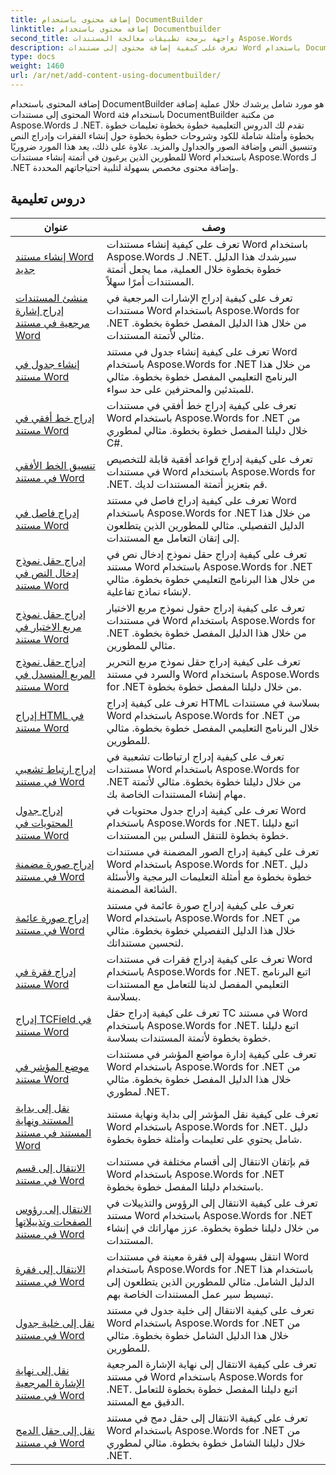 ```yaml
---
title: إضافة محتوى باستخدام DocumentBuilder
linktitle: إضافة محتوى باستخدام Documentbuilder
second_title: واجهة برمجة تطبيقات معالجة المستندات Aspose.Words
description: تعرف على كيفية إضافة محتوى إلى مستندات Word باستخدام DocumentBuilder مع Aspose.Words for .NET. دروس تعليمية عملية مع أمثلة أكواد مفصلة.
type: docs
weight: 1460
url: /ar/net/add-content-using-documentbuilder/
---
```


إضافة المحتوى باستخدام DocumentBuilder هو مورد شامل يرشدك خلال عملية إضافة المحتوى إلى مستندات Word باستخدام فئة DocumentBuilder من مكتبة Aspose.Words لـ .NET. تقدم لك الدروس التعليمية خطوة بخطوة تعليمات خطوة بخطوة وأمثلة شاملة للكود وشروحات خطوة بخطوة حول إنشاء الفقرات وإدراج النص وتنسيق النص وإضافة الصور والجداول والمزيد. علاوة على ذلك، يعد هذا المورد ضروريًا للمطورين الذين يرغبون في أتمتة إنشاء مستندات Word باستخدام Aspose.Words لـ .NET وإضافة محتوى مخصص بسهولة لتلبية احتياجاتهم المحددة.

 ## دروس تعليمية
| عنوان | وصف |
| --- | --- |
| [إنشاء مستند Word جديد](./create-new-document/) | تعرف على كيفية إنشاء مستندات Word باستخدام Aspose.Words لـ .NET. سيرشدك هذا الدليل خطوة بخطوة خلال العملية، مما يجعل أتمتة المستندات أمرًا سهلاً. |
| [منشئ المستندات إدراج إشارة مرجعية في مستند Word](./document-builder-insert-bookmark/) | تعرف على كيفية إدراج الإشارات المرجعية في مستندات Word باستخدام Aspose.Words for .NET من خلال هذا الدليل المفصل خطوة بخطوة. مثالي لأتمتة المستندات. |
| [إنشاء جدول في مستند Word](./build-table/) | تعرف على كيفية إنشاء جدول في مستند Word باستخدام Aspose.Words for .NET من خلال هذا البرنامج التعليمي المفصل خطوة بخطوة. مثالي للمبتدئين والمحترفين على حد سواء. |
| [إدراج خط أفقي في مستند Word](./insert-horizontal-rule/) | تعرف على كيفية إدراج خط أفقي في مستندات Word باستخدام Aspose.Words for .NET من خلال دليلنا المفصل خطوة بخطوة. مثالي لمطوري C#. |
| [تنسيق الخط الأفقي في مستند Word](./horizontal-rule-format/) | تعرف على كيفية إدراج قواعد أفقية قابلة للتخصيص في مستندات Word باستخدام Aspose.Words for .NET. قم بتعزيز أتمتة المستندات لديك. |
| [إدراج فاصل في مستند Word](./insert-break/) | تعرف على كيفية إدراج فاصل في مستند Word باستخدام Aspose.Words for .NET من خلال هذا الدليل التفصيلي. مثالي للمطورين الذين يتطلعون إلى إتقان التعامل مع المستندات. |
| [إدراج حقل نموذج إدخال النص في مستند Word](./insert-text-input-form-field/) | تعرف على كيفية إدراج حقل نموذج إدخال نص في مستند Word باستخدام Aspose.Words for .NET من خلال هذا البرنامج التعليمي خطوة بخطوة. مثالي لإنشاء نماذج تفاعلية. |
| [إدراج حقل نموذج مربع الاختيار في مستند Word](./insert-check-box-form-field/) | تعرف على كيفية إدراج حقول نموذج مربع الاختيار في مستندات Word باستخدام Aspose.Words for .NET من خلال هذا الدليل المفصل خطوة بخطوة. مثالي للمطورين. |
| [إدراج حقل نموذج المربع المنسدل في مستند Word](./insert-combo-box-form-field/) | تعرف على كيفية إدراج حقل نموذج مربع التحرير والسرد في مستند Word باستخدام Aspose.Words for .NET من خلال دليلنا المفصل خطوة بخطوة. |
| [إدراج HTML في مستند Word](./insert-html/) | تعرف على كيفية إدراج HTML بسلاسة في مستندات Word باستخدام Aspose.Words for .NET من خلال البرنامج التعليمي المفصل خطوة بخطوة. مثالي للمطورين. |
| [إدراج ارتباط تشعبي في مستند Word](./insert-hyperlink/) | تعرف على كيفية إدراج ارتباطات تشعبية في مستندات Word باستخدام Aspose.Words for .NET من خلال دليلنا خطوة بخطوة. مثالي لأتمتة مهام إنشاء المستندات الخاصة بك. |
| [إدراج جدول المحتويات في مستند Word](./insert-table-of-contents/) | تعرف على كيفية إدراج جدول محتويات في Word باستخدام Aspose.Words for .NET. اتبع دليلنا خطوة بخطوة للتنقل السلس بين المستندات. |
| [إدراج صورة مضمنة في مستند Word](./insert-inline-image/) | تعرف على كيفية إدراج الصور المضمنة في مستندات Word باستخدام Aspose.Words for .NET. دليل خطوة بخطوة مع أمثلة التعليمات البرمجية والأسئلة الشائعة المضمنة. |
| [إدراج صورة عائمة في مستند Word](./insert-floating-image/) | تعرف على كيفية إدراج صورة عائمة في مستند Word باستخدام Aspose.Words for .NET من خلال هذا الدليل التفصيلي خطوة بخطوة. مثالي لتحسين مستنداتك. |
| [إدراج فقرة في مستند Word](./insert-paragraph/) | تعرف على كيفية إدراج فقرات في مستندات Word باستخدام Aspose.Words for .NET. اتبع البرنامج التعليمي المفصل لدينا للتعامل مع المستندات بسلاسة. |
| [إدراج TCField في مستند Word](./insert-tcfield/) | تعرف على كيفية إدراج حقل TC في مستند Word باستخدام Aspose.Words for .NET. اتبع دليلنا خطوة بخطوة لأتمتة المستندات بسلاسة. |
| [موضع المؤشر في مستند Word](./cursor-position/) | تعرف على كيفية إدارة مواضع المؤشر في مستندات Word باستخدام Aspose.Words for .NET من خلال هذا الدليل المفصل خطوة بخطوة. مثالي لمطوري .NET. |
| [نقل إلى بداية المستند ونهاية المستند في مستند Word](./move-to-document-start-end/) | تعرف على كيفية نقل المؤشر إلى بداية ونهاية مستند Word باستخدام Aspose.Words for .NET. دليل شامل يحتوي على تعليمات وأمثلة خطوة بخطوة. |
| [الانتقال إلى قسم في مستند Word](./move-to-section/) | قم بإتقان الانتقال إلى أقسام مختلفة في مستندات Word باستخدام Aspose.Words for .NET باستخدام دليلنا المفصل خطوة بخطوة. |
| [الانتقال إلى رؤوس الصفحات وتذييلاتها في مستند Word](./move-to-headers-footers/) | تعرف على كيفية الانتقال إلى الرؤوس والتذييلات في مستند Word باستخدام Aspose.Words for .NET من خلال دليلنا خطوة بخطوة. عزز مهاراتك في إنشاء المستندات. |
| [الانتقال إلى فقرة في مستند Word](./move-to-paragraph/) | انتقل بسهولة إلى فقرة معينة في مستندات Word باستخدام Aspose.Words for .NET باستخدام هذا الدليل الشامل. مثالي للمطورين الذين يتطلعون إلى تبسيط سير عمل المستندات الخاصة بهم. |
| [نقل إلى خلية جدول في مستند Word](./move-to-table-cell/) | تعرف على كيفية الانتقال إلى خلية جدول في مستند Word باستخدام Aspose.Words for .NET من خلال هذا الدليل الشامل خطوة بخطوة. مثالي للمطورين. |
| [نقل إلى نهاية الإشارة المرجعية في مستند Word](./move-to-bookmark-end/) | تعرف على كيفية الانتقال إلى نهاية الإشارة المرجعية في مستند Word باستخدام Aspose.Words for .NET. اتبع دليلنا المفصل خطوة بخطوة للتعامل الدقيق مع المستند. |
| [نقل إلى حقل الدمج في مستند Word](./move-to-merge-field/) | تعرف على كيفية الانتقال إلى حقل دمج في مستند Word باستخدام Aspose.Words for .NET من خلال دليلنا الشامل خطوة بخطوة. مثالي لمطوري .NET. |